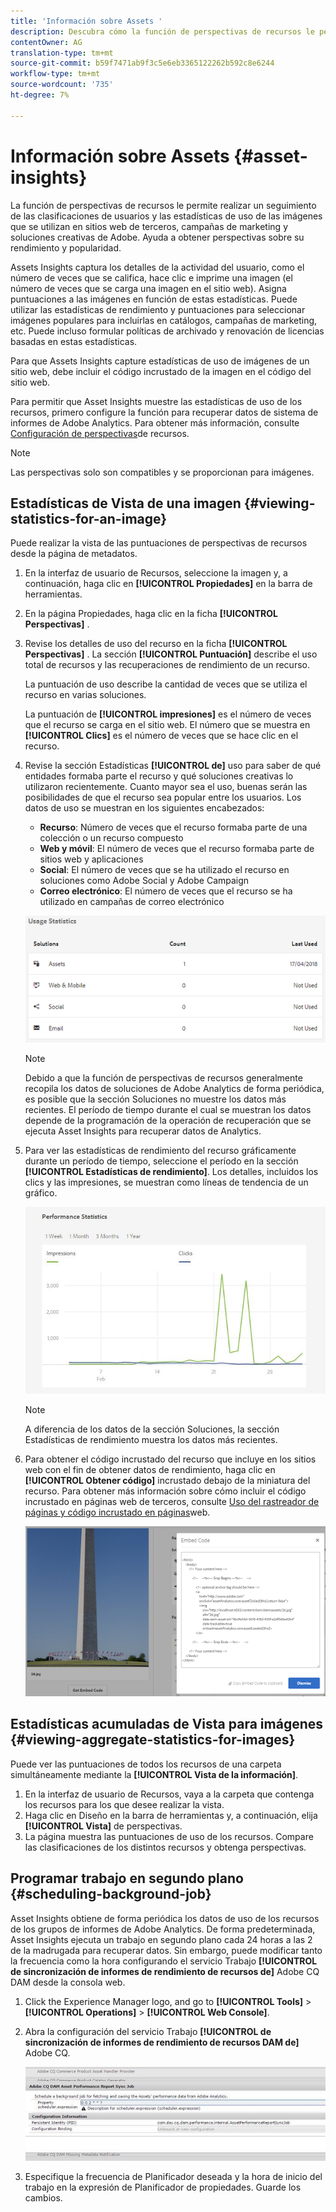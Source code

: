 ```yaml
---
title: 'Información sobre Assets '
description: Descubra cómo la función de perspectivas de recursos le permite realizar un seguimiento de las clasificaciones de usuarios y las estadísticas de uso de las imágenes que se utilizan en sitios web de terceros, campañas de marketing y soluciones creativas de Adobe.
contentOwner: AG
translation-type: tm+mt
source-git-commit: b59f7471ab9f3c5e6eb3365122262b592c8e6244
workflow-type: tm+mt
source-wordcount: '735'
ht-degree: 7%

---
```



# Información sobre Assets {#asset-insights}

La función de perspectivas de recursos le permite realizar un seguimiento de las clasificaciones de usuarios y las estadísticas de uso de las imágenes que se utilizan en sitios web de terceros, campañas de marketing y soluciones creativas de Adobe. Ayuda a obtener perspectivas sobre su rendimiento y popularidad.

Assets Insights captura los detalles de la actividad del usuario, como el número de veces que se califica, hace clic e imprime una imagen (el número de veces que se carga una imagen en el sitio web). Asigna puntuaciones a las imágenes en función de estas estadísticas. Puede utilizar las estadísticas de rendimiento y puntuaciones para seleccionar imágenes populares para incluirlas en catálogos, campañas de marketing, etc. Puede incluso formular políticas de archivado y renovación de licencias basadas en estas estadísticas.

Para que Assets Insights capture estadísticas de uso de imágenes de un sitio web, debe incluir el código incrustado de la imagen en el código del sitio web.

Para permitir que Asset Insights muestre las estadísticas de uso de los recursos, primero configure la función para recuperar datos de sistema de informes de Adobe Analytics. Para obtener más información, consulte [Configuración de perspectivas](/help/assets/touch-ui-configuring-asset-insights.md)de recursos.

>[!NOTE]
>
>Las perspectivas solo son compatibles y se proporcionan para imágenes.

## Estadísticas de Vista de una imagen {#viewing-statistics-for-an-image}

Puede realizar la vista de las puntuaciones de perspectivas de recursos desde la página de metadatos.

1. En la interfaz de usuario de Recursos, seleccione la imagen y, a continuación, haga clic en **[!UICONTROL Propiedades]** en la barra de herramientas.
1. En la página Propiedades, haga clic en la ficha **[!UICONTROL Perspectivas]** .
1. Revise los detalles de uso del recurso en la ficha **[!UICONTROL Perspectivas]** . La sección **[!UICONTROL Puntuación]** describe el uso total de recursos y las recuperaciones de rendimiento de un recurso.

   La puntuación de uso describe la cantidad de veces que se utiliza el recurso en varias soluciones.

   La puntuación de **[!UICONTROL impresiones]** es el número de veces que el recurso se carga en el sitio web. El número que se muestra en **[!UICONTROL Clics]** es el número de veces que se hace clic en el recurso.

1. Revise la sección Estadísticas **[!UICONTROL de]** uso para saber de qué entidades formaba parte el recurso y qué soluciones creativas lo utilizaron recientemente. Cuanto mayor sea el uso, buenas serán las posibilidades de que el recurso sea popular entre los usuarios. Los datos de uso se muestran en los siguientes encabezados:

   * **Recurso**: Número de veces que el recurso formaba parte de una colección o un recurso compuesto
   * **Web y móvil**: El número de veces que el recurso formaba parte de sitios web y aplicaciones
   * **Social**: El número de veces que se ha utilizado el recurso en soluciones como Adobe Social y Adobe Campaign
   * **Correo electrónico**: El número de veces que el recurso se ha utilizado en campañas de correo electrónico

   ![usage_statistics](assets/usage_statistics.png)

   >[!NOTE]
   >
   >Debido a que la función de perspectivas de recursos generalmente recopila los datos de soluciones de Adobe Analytics de forma periódica, es posible que la sección Soluciones no muestre los datos más recientes. El período de tiempo durante el cual se muestran los datos depende de la programación de la operación de recuperación que se ejecuta Asset Insights para recuperar datos de Analytics.

1. Para ver las estadísticas de rendimiento del recurso gráficamente durante un período de tiempo, seleccione el período en la sección **[!UICONTROL Estadísticas de rendimiento]**. Los detalles, incluidos los clics y las impresiones, se muestran como líneas de tendencia de un gráfico.

   ![climage_1-3](assets/chlimage_1-3.jpeg)

   >[!NOTE]
   >
   >A diferencia de los datos de la sección Soluciones, la sección Estadísticas de rendimiento muestra los datos más recientes.

1. Para obtener el código incrustado del recurso que incluye en los sitios web con el fin de obtener datos de rendimiento, haga clic en **[!UICONTROL Obtener código]** incrustado debajo de la miniatura del recurso. Para obtener más información sobre cómo incluir el código incrustado en páginas web de terceros, consulte [Uso del rastreador de páginas y código incrustado en páginas](/help/assets/touch-ui-using-page-tracker.md)web.

   ![chlimage_1-98](assets/chlimage_1-303.png)

## Estadísticas acumuladas de Vista para imágenes {#viewing-aggregate-statistics-for-images}

Puede ver las puntuaciones de todos los recursos de una carpeta simultáneamente mediante la **[!UICONTROL Vista de la información]**.

1. En la interfaz de usuario de Recursos, vaya a la carpeta que contenga los recursos para los que desee realizar la vista.
1. Haga clic en Diseño en la barra de herramientas y, a continuación, elija **[!UICONTROL Vista]** de perspectivas.
1. La página muestra las puntuaciones de uso de los recursos. Compare las clasificaciones de los distintos recursos y obtenga perspectivas.

## Programar trabajo en segundo plano {#scheduling-background-job}

Asset Insights obtiene de forma periódica los datos de uso de los recursos de los grupos de informes de Adobe Analytics. De forma predeterminada, Asset Insights ejecuta un trabajo en segundo plano cada 24 horas a las 2 de la madrugada para recuperar datos. Sin embargo, puede modificar tanto la frecuencia como la hora configurando el servicio Trabajo **[!UICONTROL de sincronización de informes de rendimiento de recursos de]** Adobe CQ DAM desde la consola web.

1. Click the Experience Manager logo, and go to **[!UICONTROL Tools]** > **[!UICONTROL Operations]** > **[!UICONTROL Web Console]**.
1. Abra la configuración del servicio Trabajo **[!UICONTROL de sincronización de informes de rendimiento de recursos DAM de]** Adobe CQ.

   ![chlimage_1-99](assets/chlimage_1-304.png)

1. Especifique la frecuencia de Planificador deseada y la hora de inicio del trabajo en la expresión de Planificador de propiedades. Guarde los cambios.
